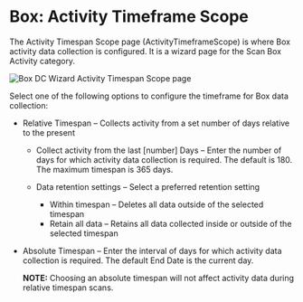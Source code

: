 # Box: Activity Timeframe Scope

The Activity Timespan Scope page (ActivityTimeframeScope) is where Box activity data collection is
configured. It is a wizard page for the Scan Box Activity category.

![Box DC Wizard Activity Timespan Scope page](/img/versioned_docs/enterpriseauditor_11.6/enterpriseauditor/admin/datacollector/box/activitytimeframe.webp)

Select one of the following options to configure the timeframe for Box data collection:

- Relative Timespan – Collects activity from a set number of days relative to the present

    - Collect activity from the last [number] Days – Enter the number of days for which activity
      data collection is required. The default is 180. The maximum timespan is 365 days.
    - Data retention settings – Select a preferred retention setting

        - Within timespan – Deletes all data outside of the selected timespan
        - Retain all data – Retains all data collected inside or outside of the selected timespan

- Absolute Timespan – Enter the interval of days for which activity data collection is required. The
  default End Date is the current day.

    **NOTE:** Choosing an absolute timespan will not affect activity data during relative timespan
    scans.
